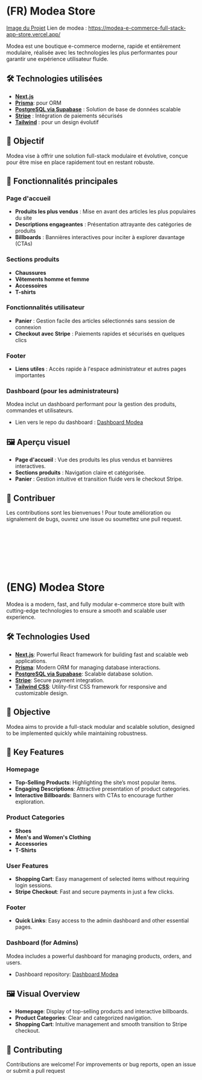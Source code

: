 # (FR) Modea Store

[Image du Projet](screen.png)
Lien de modea : https://modea-e-commerce-full-stack-app-store.vercel.app/

Modea est une boutique e-commerce moderne, rapide et entièrement modulaire, réalisée avec les technologies les plus performantes pour garantir une expérience utilisateur fluide.

## 🛠️ Technologies utilisées

- **[Next.js](https://nextjs.org/)**
- **[Prisma](https://www.prisma.io/)**: pour ORM
- **[PostgreSQL via Supabase](https://supabase.com/)** : Solution de base de données scalable
- **[Stripe](https://stripe.com/)** : Intégration de paiements sécurisés
- **[Tailwind](https://tailwindcss.com/)** : pour un design évolutif

## 🎯 Objectif

Modea vise à offrir une solution full-stack modulaire et évolutive, conçue pour être mise en place rapidement tout en restant robuste.

## 🌟 Fonctionnalités principales

### Page d'accueil
- **Produits les plus vendus** : Mise en avant des articles les plus populaires du site
- **Descriptions engageantes** : Présentation attrayante des catégories de produits
- **Billboards** : Bannières interactives pour inciter à explorer davantage (CTAs)

### Sections produits
- **Chaussures** 
- **Vêtements homme et femme** 
- **Accessoires** 
- **T-shirts** 

### Fonctionnalités utilisateur
- **Panier** : Gestion facile des articles sélectionnés sans session de connexion
- **Checkout avec Stripe** : Paiements rapides et sécurisés en quelques clics

### Footer
- **Liens utiles** : Accès rapide à l'espace administrateur et autres pages importantes

### Dashboard (pour les administrateurs)
Modea inclut un dashboard performant pour la gestion des produits, commandes et utilisateurs.
- Lien vers le repo du dashboard : [Dashboard Modea](https://github.com/69killian/Modea-E-commerce-full-stack-app-dashboard)

## 🖼️ Aperçu visuel

- **Page d'accueil** : Vue des produits les plus vendus et bannières interactives.
- **Sections produits** : Navigation claire et catégorisée.
- **Panier** : Gestion intuitive et transition fluide vers le checkout Stripe.

## 🤝 Contribuer
Les contributions sont les bienvenues ! Pour toute amélioration ou signalement de bugs, ouvrez une issue ou soumettez une pull request.


<br/><br/>
<br/>
<br/>
<br/>
<br/>





# (ENG) Modea Store

Modea is a modern, fast, and fully modular e-commerce store built with cutting-edge technologies to ensure a smooth and scalable user experience.

## 🛠️ Technologies Used

- **[Next.js](https://nextjs.org/)**: Powerful React framework for building fast and scalable web applications.
- **[Prisma](https://www.prisma.io/)**: Modern ORM for managing database interactions.
- **[PostgreSQL via Supabase](https://supabase.com/)**: Scalable database solution.
- **[Stripe](https://stripe.com/)**: Secure payment integration.
- **[Tailwind CSS](https://tailwindcss.com/)**: Utility-first CSS framework for responsive and customizable design.

## 🎯 Objective

Modea aims to provide a full-stack modular and scalable solution, designed to be implemented quickly while maintaining robustness.

## 🌟 Key Features

### Homepage
- **Top-Selling Products**: Highlighting the site’s most popular items.
- **Engaging Descriptions**: Attractive presentation of product categories.
- **Interactive Billboards**: Banners with CTAs to encourage further exploration.

### Product Categories
- **Shoes**
- **Men's and Women's Clothing**
- **Accessories**
- **T-Shirts**

### User Features
- **Shopping Cart**: Easy management of selected items without requiring login sessions.
- **Stripe Checkout**: Fast and secure payments in just a few clicks.

### Footer
- **Quick Links**: Easy access to the admin dashboard and other essential pages.

### Dashboard (for Admins)
Modea includes a powerful dashboard for managing products, orders, and users.  
- Dashboard repository: [Dashboard Modea](https://github.com/69killian/Modea-E-commerce-full-stack-app-dashboard)

## 🖼️ Visual Overview

- **Homepage**: Display of top-selling products and interactive billboards.
- **Product Categories**: Clear and categorized navigation.
- **Shopping Cart**: Intuitive management and smooth transition to Stripe checkout.

## 🤝 Contributing
Contributions are welcome! For improvements or bug reports, open an issue or submit a pull request

